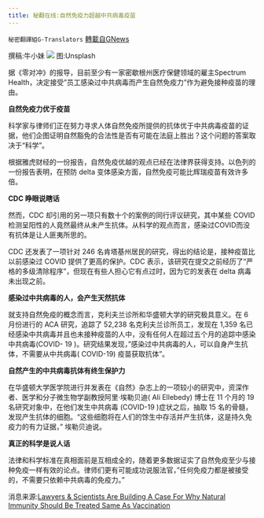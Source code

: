 ```yaml
---
title: 秘翻在线:自然免疫力超越中共病毒疫苗
---
```

`秘密翻譯組G-Translators` [轉載自GNews](https://gnews.org/zh-hans/1560739/)

撰稿:牛小妹
![](https://assets.gnews.org/wp-content/uploads/2021/09/p-14.jpg)
图:Unsplash

据《零对冲》的报导，目前至少有一家密歇根州医疗保健领域的雇主Spectrum Health，决定接受”员工感染过中共病毒而产生自然免疫力”作为避免接种疫苗的理由。

**自然免疫力优于疫苗**

科学家与律师们正在努力寻求人体自然免疫所提供的抗体优于中共病毒疫苗的证据，他们企图证明自然豁免的合法性是否有可能在法庭上胜出？这个问题的答案取决于“科学”。

根据雅虎财经的一份报告，自然免疫优越的观点已经在法律界获得支持。以色列的一份报告表明，在预防 delta 变体感染方面，自然免疫可能比辉瑞疫苗有效许多倍。

**CDC 睁眼说瞎话**

然而，CDC 却引用的另一项只有数十个的案例的同行评议研究，其中某些 COVID 检测呈阳性的人竟然最终从未产生抗体。从科学的观点而言，感染过COVID而没有抗体是让人匪夷所思的。

CDC 还发表了一项针对 246 名肯塔基州居民的研究，得出的结论是，接种疫苗比以前感染过 COVID 提供了更高的保护。CDC 表示，该研究在提交之前经历了“严格的多级清除程序”，但现在有些人担心它有点过时，因为它的发表在 delta 病毒未出现之前。

**感染过中共病毒的人，会产生天然抗体**

就支持自然免疫的概念而言，克利夫兰诊所和华盛顿大学的研究极具意义。在 6 月份进行的 ACA 研究，追踪了 52,238 名克利夫兰诊所员工，发现在 1,359 名已经感染中共病毒并且也未接种疫苗的人中，没有任何人在超过五个月的追踪中感染中共病毒(COVID- 19 )。研究结果发现，”感染过中共病毒的人，可以自身产生抗体，不需要从中共病毒( COVID-19) 疫苗获取抗体”。

**自然产生的中共病毒抗体有终生保护力**

在华盛顿大学医学院进行并发表在《自然》杂志上的一项较小的研究中，资深作者、医学和分子微生物学副教授阿里·埃勒贝迪( Ali Ellebedy) 博士在 11 个月的 19 名研究对象中，在他们发生中共病毒 (COVID-19 )症状之后，抽取 15 名的骨髓，发现产生抗体的细胞。“这些细胞将在人们的馀生中存活并产生抗体，这是持久免疫力的有力证据，” 埃勒贝迪说。

**真正的科学是说人话**

法律和科学标准在真相面前是互相成全的，随着更多数据证实了自然免疫至少与接种免疫一样有效的论点。律师们更有可能成功说服法官，”任何免疫力都是被接受的，不需要只依赖中共病毒的免疫力。”

消息来源:[Lawyers & Scientists Are Building A Case For Why Natural Immunity Should Be Treated Same As Vaccination](http://Lawyers%20&amp;%20Scientists%20Are%20Building%20A%20Case%20For%20Why%20Natural%20Immunity%20Should%20Be%20Treated%20Same%20As%20Vaccination)
